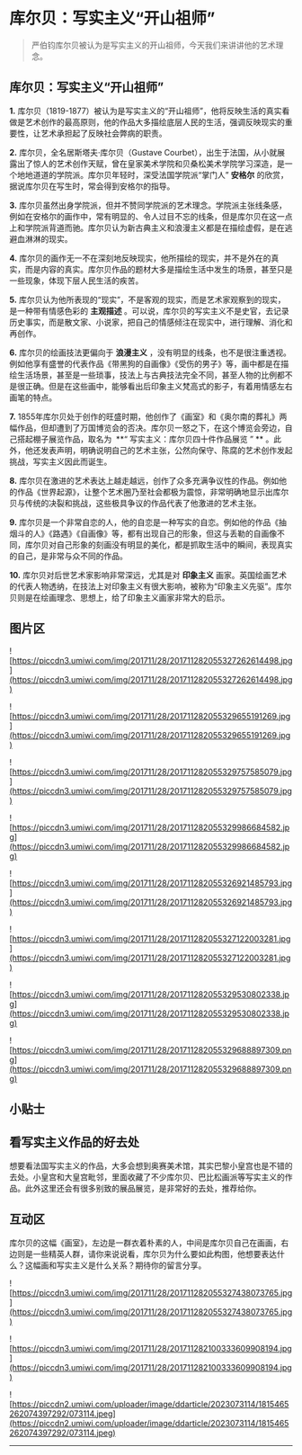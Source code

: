 # 库尔贝：写实主义“开山祖师”

> 严伯钧库尔贝被认为是写实主义的开山祖师，今天我们来讲讲他的艺术理念。

## 库尔贝：写实主义“开山祖师”

 **1.** 库尔贝（1819-1877）被认为是写实主义的“开山祖师”，他将反映生活的真实看做是艺术创作的最高原则，他的作品大多描绘底层人民的生活，强调反映现实的重要性，让艺术承担起了反映社会弊病的职责。

 **2.** 库尔贝，全名居斯塔夫·库尔贝（Gustave Courbet），出生于法国，从小就展露出了惊人的艺术创作天赋，曾在皇家美术学院和贝桑松美术学院学习深造，是一个地地道道的学院派。库尔贝年轻时，深受法国学院派“掌门人” **安格尔** 的欣赏，据说库尔贝在写生时，常会得到安格尔的指导。

 **3.** 库尔贝虽然出身学院派，但并不赞同学院派的艺术理念。学院派主张线条感，例如在安格尔的画作中，常有明显的、令人过目不忘的线条，但是库尔贝在这一点上和学院派背道而驰。库尔贝认为新古典主义和浪漫主义都是在描绘虚假，是在逃避血淋淋的现实。

 **4.** 库尔贝的画作无一不在深刻地反映现实，他所描绘的现实，并不是外在的真实，而是内容的真实。库尔贝作品的题材大多是描绘生活中发生的场景，甚至只是一些现象，体现下层人民生活的疾苦。

 **5.** 库尔贝认为他所表现的“现实”，不是客观的现实，而是艺术家观察到的现实，是一种带有情感色彩的 **主观描述** 。可以说，库尔贝的写实主义不是史官，去记录历史事实，而是散文家、小说家，把自己的情感倾注在现实中，进行理解、消化和再创作。

 **6.** 库尔贝的绘画技法更偏向于 **浪漫主义** ，没有明显的线条，也不是很注重透视。例如他享有盛誉的代表作品《带黑狗的自画像》《受伤的男子》等，画中都是在描绘生活场景，甚至是一些琐事，技法上与古典技法完全不同，甚至人物的比例都不是很正确。但是在这些画中，能够看出后印象主义梵高式的影子，有着用情感左右画笔的特点。

 **7.** 1855年库尔贝处于创作的旺盛时期，他创作了《画室》和《奥尔南的葬礼》两幅作品，但却遭到了万国博览会的否决。库尔贝一怒之下，在这个博览会旁边，自己搭起棚子展览作品，取名为  **“ 写实主义：库尔贝四十件作品展览 ” ** 。此外，他还发表声明，明确说明自己的艺术主张，公然向保守、陈腐的艺术创作发起挑战，写实主义因此而诞生。

 **8.** 库尔贝在激进的艺术表达上越走越远，创作了众多充满争议性的作品。例如他的作品《世界起源》，让整个艺术圈乃至社会都极为震惊，非常明确地显示出库尔贝与传统的决裂和挑战，这些极具争议的作品代表了他激进的艺术主张。

 **9.** 库尔贝是一个非常自恋的人，他的自恋是一种写实的自恋。例如他的作品《抽烟斗的人》《路遇》《自画像》等，都有出现自己的形象，但这与丢勒的自画像不同，库尔贝对自己形象的刻画没有明显的美化，都是抓取生活中的瞬间，表现真实的自己，是非常与众不同的作品。

 **10.** 库尔贝对后世艺术家影响非常深远，尤其是对 **印象主义** 画家。英国绘画艺术的代表人物透纳，在技法上对印象主义有很大影响，被称为“印象主义先驱”。库尔贝则是在绘画理念、思想上，给了印象主义画家非常大的启示。

## 图片区

![https://piccdn3.umiwi.com/img/201711/28/201711282055327262614498.jpg](https://piccdn3.umiwi.com/img/201711/28/201711282055327262614498.jpg)

![https://piccdn3.umiwi.com/img/201711/28/201711282055329655191269.jpg](https://piccdn3.umiwi.com/img/201711/28/201711282055329655191269.jpg)

![https://piccdn3.umiwi.com/img/201711/28/201711282055329757585079.jpg](https://piccdn3.umiwi.com/img/201711/28/201711282055329757585079.jpg)

![https://piccdn3.umiwi.com/img/201711/28/201711282055329986684582.jpg](https://piccdn3.umiwi.com/img/201711/28/201711282055329986684582.jpg)

![https://piccdn3.umiwi.com/img/201711/28/201711282055326921485793.jpg](https://piccdn3.umiwi.com/img/201711/28/201711282055326921485793.jpg)

![https://piccdn3.umiwi.com/img/201711/28/201711282055327122003281.jpg](https://piccdn3.umiwi.com/img/201711/28/201711282055327122003281.jpg)

![https://piccdn3.umiwi.com/img/201711/28/201711282055329530802338.jpg](https://piccdn3.umiwi.com/img/201711/28/201711282055329530802338.jpg)

![https://piccdn3.umiwi.com/img/201711/28/201711282055329688897309.png](https://piccdn3.umiwi.com/img/201711/28/201711282055329688897309.png)

## 小贴士

## 看写实主义作品的好去处

想要看法国写实主义的作品，大多会想到奥赛美术馆，其实巴黎小皇宫也是不错的去处。小皇宫和大皇宫毗邻，里面收藏了不少库尔贝、巴比松画派等写实主义的作品。此外这里还会有很多别致的展品展览，是非常好的去处，推荐给你。

## 互动区

库尔贝的这幅《画室》，左边是一群衣着朴素的人，中间是库尔贝自己在画画，右边则是一些精英人群，请你来说说看，库尔贝为什么要如此构图，他想要表达什么？这幅画和写实主义是什么关系？期待你的留言分享。

![https://piccdn3.umiwi.com/img/201711/28/201711282055327438073765.jpg](https://piccdn3.umiwi.com/img/201711/28/201711282055327438073765.jpg)

![https://piccdn3.umiwi.com/img/201711/28/201711282100333609908194.jpg](https://piccdn3.umiwi.com/img/201711/28/201711282100333609908194.jpg)

![https://piccdn2.umiwi.com/uploader/image/ddarticle/2023073114/1815465262074397292/073114.jpeg](https://piccdn2.umiwi.com/uploader/image/ddarticle/2023073114/1815465262074397292/073114.jpeg)

---
